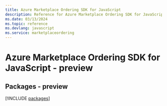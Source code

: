 ```yaml
---
title: Azure Marketplace Ordering SDK for JavaScript
description: Reference for Azure Marketplace Ordering SDK for JavaScript
ms.date: 03/13/2024
ms.topic: reference
ms.devlang: javascript
ms.service: marketplaceordering
---
```

# Azure Marketplace Ordering SDK for JavaScript - preview
## Packages - preview
[!INCLUDE [packages](marketplace-ordering-index.md)]